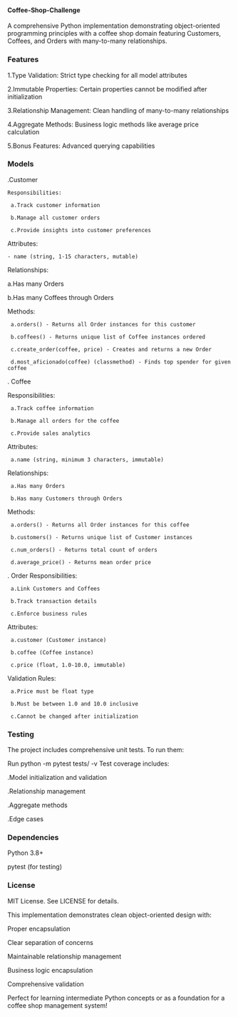 #### Coffee-Shop-Challenge

A comprehensive Python implementation demonstrating object-oriented programming principles with a coffee shop domain featuring Customers, Coffees, and Orders with many-to-many relationships.

### Features

1.Type Validation: Strict type checking for all model attributes

2.Immutable Properties: Certain properties cannot be modified after initialization

3.Relationship Management: Clean handling of many-to-many relationships

4.Aggregate Methods: Business logic methods like average price calculation

5.Bonus Features: Advanced querying capabilities

### Models

.Customer

    Responsibilities:

     a.Track customer information

     b.Manage all customer orders

     c.Provide insights into customer preferences

Attributes:

    - name (string, 1-15 characters, mutable)

Relationships:

a.Has many Orders

b.Has many Coffees through Orders

Methods:

     a.orders() - Returns all Order instances for this customer

     b.coffees() - Returns unique list of Coffee instances ordered

     c.create_order(coffee, price) - Creates and returns a new Order

     d.most_aficionado(coffee) (classmethod) - Finds top spender for given coffee

. Coffee

Responsibilities:

     a.Track coffee information

     b.Manage all orders for the coffee

     c.Provide sales analytics

Attributes:

     a.name (string, minimum 3 characters, immutable)

Relationships:

     a.Has many Orders

     b.Has many Customers through Orders

Methods:

     a.orders() - Returns all Order instances for this coffee

     b.customers() - Returns unique list of Customer instances

     c.num_orders() - Returns total count of orders

     d.average_price() - Returns mean order price

. Order
Responsibilities:

     a.Link Customers and Coffees

     b.Track transaction details

     c.Enforce business rules

Attributes:

     a.customer (Customer instance)

     b.coffee (Coffee instance)

     c.price (float, 1.0-10.0, immutable)

Validation Rules:

     a.Price must be float type

     b.Must be between 1.0 and 10.0 inclusive

     c.Cannot be changed after initialization



### Testing

The project includes comprehensive unit tests. To run them:

Run python -m pytest tests/ -v
Test coverage includes:

.Model initialization and validation

.Relationship management

.Aggregate methods

.Edge cases

### Dependencies

Python 3.8+

pytest (for testing)

### License

MIT License. See LICENSE for details.

This implementation demonstrates clean object-oriented design with:

Proper encapsulation

Clear separation of concerns

Maintainable relationship management

Business logic encapsulation

Comprehensive validation

Perfect for learning intermediate Python concepts or as a foundation for a coffee shop management system!
